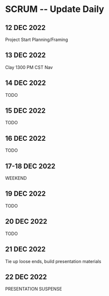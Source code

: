 # SCRUM -- Update Daily
## 12 DEC 2022
Project Start Planning/Framing
## 13 DEC 2022
Clay 1300 PM CST Nav
## 14 DEC 2022
TODO
## 15 DEC 2022
TODO
## 16 DEC 2022
TODO
## 17-18 DEC 2022
WEEKEND
## 19 DEC 2022
TODO
## 20 DEC 2022
TODO
## 21 DEC 2022
Tie up loose ends, build presentation materials
## 22 DEC 2022
PRESENTATION SUSPENSE

